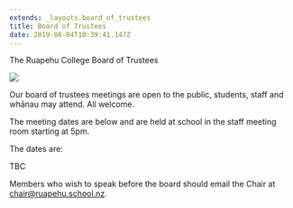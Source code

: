 ```yaml
---
extends: _layouts.board_of_trustees
title: Board of Trustees
date: 2019-06-04T10:39:41.147Z
---
```

The Ruapehu College Board of Trustees

![](https://res.cloudinary.com/ruapehu-college/image/upload/v1615858162/IMG_6279_ilhgeo.jpg)

Our board of trustees meetings are open to the public, students, staff and whānau may attend. All welcome. 

The meeting dates are below and are held at school in the staff meeting room starting at 5pm.

The dates are:

TBC

Members who wish to speak before the board should email the Chair at chair@ruapehu.school.nz.
